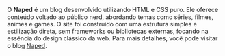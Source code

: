 O **Naped** é um blog desenvolvido utilizando HTML e CSS puro. Ele oferece conteúdo voltado ao público nerd, abordando temas como séries, filmes, animes e games. O site foi construído com uma estrutura simples e estilização direta, sem frameworks ou bibliotecas externas, focando na essência do design clássico da web. Para mais detalhes, você pode visitar o blog [Naped](https://blodnaped.netlify.app/).
